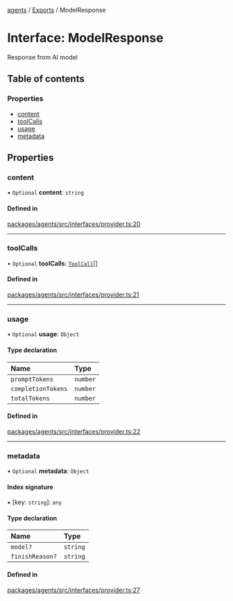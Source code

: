 <!-- 
 ⚠️  AUTO-GENERATED FILE - DO NOT EDIT MANUALLY
 This file is automatically generated by scripts/docs-generator.js
 To make changes, edit the source TypeScript files or update the generator script
-->

[agents](../../) / [Exports](../modules) / ModelResponse

# Interface: ModelResponse

Response from AI model

## Table of contents

### Properties

- [content](ModelResponse#content)
- [toolCalls](ModelResponse#toolcalls)
- [usage](ModelResponse#usage)
- [metadata](ModelResponse#metadata)

## Properties

### content

• `Optional` **content**: `string`

#### Defined in

[packages/agents/src/interfaces/provider.ts:20](https://github.com/woojubb/robota/blob/e1b7b651a85a9b93f075b6523ec8de869e77f12c/packages/agents/src/interfaces/provider.ts#L20)

___

### toolCalls

• `Optional` **toolCalls**: [`ToolCall`](ToolCall)[]

#### Defined in

[packages/agents/src/interfaces/provider.ts:21](https://github.com/woojubb/robota/blob/e1b7b651a85a9b93f075b6523ec8de869e77f12c/packages/agents/src/interfaces/provider.ts#L21)

___

### usage

• `Optional` **usage**: `Object`

#### Type declaration

| Name | Type |
| :------ | :------ |
| `promptTokens` | `number` |
| `completionTokens` | `number` |
| `totalTokens` | `number` |

#### Defined in

[packages/agents/src/interfaces/provider.ts:22](https://github.com/woojubb/robota/blob/e1b7b651a85a9b93f075b6523ec8de869e77f12c/packages/agents/src/interfaces/provider.ts#L22)

___

### metadata

• `Optional` **metadata**: `Object`

#### Index signature

▪ [key: `string`]: `any`

#### Type declaration

| Name | Type |
| :------ | :------ |
| `model?` | `string` |
| `finishReason?` | `string` |

#### Defined in

[packages/agents/src/interfaces/provider.ts:27](https://github.com/woojubb/robota/blob/e1b7b651a85a9b93f075b6523ec8de869e77f12c/packages/agents/src/interfaces/provider.ts#L27)
